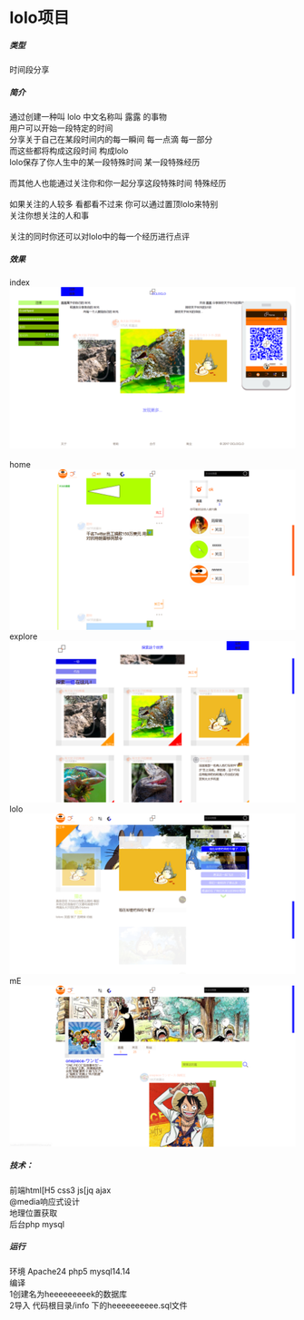 # lolo项目
##### 类型
时间段分享	
##### 简介
通过创建一种叫 lolo 中文名称叫 露露 的事物<br>
用户可以开始一段特定的时间<br>
分享关于自己在某段时间内的每一瞬间 每一点滴 每一部分<br>
而这些都将构成这段时间 构成lolo<br>
lolo保存了你人生中的某一段特殊时间 某一段特殊经历<br><br>
而其他人也能通过关注你和你一起分享这段特殊时间 特殊经历<br><br>
如果关注的人较多 看都看不过来 你可以通过置顶lolo来特别<br>
关注你想关注的人和事<br><br>
关注的同时你还可以对lolo中的每一个经历进行点评<br>
##### 效果
index
![index](https://github.com/HEEEEEEE/code/raw/master/image/lolo_index.png)<br>		
home
![home](https://github.com/HEEEEEEE/code/raw/master/image/lolo_home.png)<br>
explore
![explore](https://github.com/HEEEEEEE/code/raw/master/image/lolo_explore.png)<br>
lolo
![lolo](https://github.com/HEEEEEEE/code/raw/master/image/lolo_lolo.png)<br>
mE
![mE](https://github.com/HEEEEEEE/code/raw/master/image/lolo_mE.png)<br>
##### 技术：
前端html[H5 css3 js[jq ajax<br>
@media响应式设计<br>
地理位置获取<br>
后台php mysql<br>
##### 运行
环境 Apache24 php5 mysql14.14<br>
编译 <br>
1创建名为heeeeeeeeek的数据库<br> 
2导入 代码根目录/info 下的heeeeeeeeee.sql文件
			
	
	
	
			